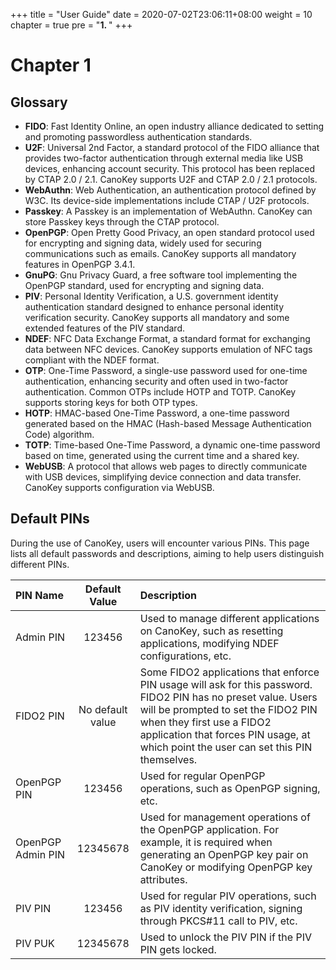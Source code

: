 +++
title = "User Guide"
date = 2020-07-02T23:06:11+08:00
weight = 10
chapter = true
pre = "<b>1. </b>"
+++

# Chapter 1

## Glossary

- **FIDO**: Fast Identity Online, an open industry alliance dedicated to setting and promoting passwordless authentication standards.
- **U2F**: Universal 2nd Factor, a standard protocol of the FIDO alliance that provides two-factor authentication through external media like USB devices, enhancing account security. This protocol has been replaced by CTAP 2.0 / 2.1. CanoKey supports U2F and CTAP 2.0 / 2.1 protocols.
- **WebAuthn**: Web Authentication, an authentication protocol defined by W3C. Its device-side implementations include CTAP / U2F protocols.
- **Passkey**: A Passkey is an implementation of WebAuthn. CanoKey can store Passkey keys through the CTAP protocol.
- **OpenPGP**: Open Pretty Good Privacy, an open standard protocol used for encrypting and signing data, widely used for securing communications such as emails. CanoKey supports all mandatory features in OpenPGP 3.4.1.
- **GnuPG**: Gnu Privacy Guard, a free software tool implementing the OpenPGP standard, used for encrypting and signing data.
- **PIV**: Personal Identity Verification, a U.S. government identity authentication standard designed to enhance personal identity verification security. CanoKey supports all mandatory and some extended features of the PIV standard.
- **NDEF**: NFC Data Exchange Format, a standard format for exchanging data between NFC devices. CanoKey supports emulation of NFC tags compliant with the NDEF format.
- **OTP**: One-Time Password, a single-use password used for one-time authentication, enhancing security and often used in two-factor authentication. Common OTPs include HOTP and TOTP. CanoKey supports storing keys for both OTP types.
- **HOTP**: HMAC-based One-Time Password, a one-time password generated based on the HMAC (Hash-based Message Authentication Code) algorithm.
- **TOTP**: Time-based One-Time Password, a dynamic one-time password based on time, generated using the current time and a shared key.
- **WebUSB**: A protocol that allows web pages to directly communicate with USB devices, simplifying device connection and data transfer. CanoKey supports configuration via WebUSB.

## Default PINs

During the use of CanoKey, users will encounter various PINs. This page lists all default passwords and descriptions, aiming to help users distinguish different PINs.

| PIN Name           | Default Value | Description |
| :----------------- | :-----------: | :---------- |
| Admin PIN          | 123456        | Used to manage different applications on CanoKey, such as resetting applications, modifying NDEF configurations, etc. |
| FIDO2 PIN          | No default value | Some FIDO2 applications that enforce PIN usage will ask for this password. FIDO2 PIN has no preset value. Users will be prompted to set the FIDO2 PIN when they first use a FIDO2 application that forces PIN usage, at which point the user can set this PIN themselves. |
| OpenPGP PIN        | 123456        | Used for regular OpenPGP operations, such as OpenPGP signing, etc. |
| OpenPGP Admin PIN  | 12345678      | Used for management operations of the OpenPGP application. For example, it is required when generating an OpenPGP key pair on CanoKey or modifying OpenPGP key attributes. |
| PIV PIN            | 123456        | Used for regular PIV operations, such as PIV identity verification, signing through PKCS#11 call to PIV, etc. |
| PIV PUK            | 12345678      | Used to unlock the PIV PIN if the PIV PIN gets locked. |